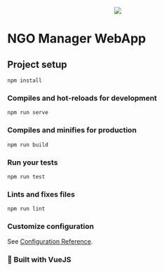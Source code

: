 <p align="center">
<img src="https://i.imgur.com/ki0rbrX.png">
</p>


# NGO Manager WebApp 

## Project setup
```
npm install
```

### Compiles and hot-reloads for development
```
npm run serve
```

### Compiles and minifies for production
```
npm run build
```

### Run your tests
```
npm run test
```

### Lints and fixes files
```
npm run lint
```

### Customize configuration
See [Configuration Reference](https://cli.vuejs.org/config/).

### 🔨 Built with VueJS 
